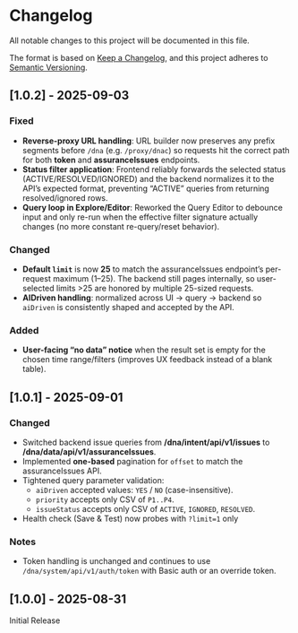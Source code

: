# Changelog

All notable changes to this project will be documented in this file.

The format is based on [Keep a Changelog](https://keepachangelog.com/en/1.0.0/),
and this project adheres to [Semantic Versioning](https://semver.org/).

## [1.0.2] - 2025-09-03

### Fixed
- **Reverse-proxy URL handling**: URL builder now preserves any prefix segments before `/dna` (e.g. `/proxy/dnac`) so requests hit the correct path for both **token** and **assuranceIssues** endpoints.
- **Status filter application**: Frontend reliably forwards the selected status (ACTIVE/RESOLVED/IGNORED) and the backend normalizes it to the API’s expected format, preventing “ACTIVE” queries from returning resolved/ignored rows.
- **Query loop in Explore/Editor**: Reworked the Query Editor to debounce input and only re-run when the effective filter signature actually changes (no more constant re-query/reset behavior).

### Changed
- **Default `limit`** is now **25** to match the assuranceIssues endpoint’s per-request maximum (1–25). The backend still pages internally, so user-selected limits >25 are honored by multiple 25-sized requests.
- **AIDriven handling**: normalized across UI → query → backend so `aiDriven` is consistently shaped and accepted by the API.

### Added
- **User-facing “no data” notice** when the result set is empty for the chosen time range/filters (improves UX feedback instead of a blank table).

## [1.0.1] - 2025-09-01

### Changed
- Switched backend issue queries from **/dna/intent/api/v1/issues** to **/dna/data/api/v1/assuranceIssues**.
- Implemented **one-based** pagination for `offset` to match the assuranceIssues API.
- Tightened query parameter validation:
  - `aiDriven` accepted values: `YES` / `NO` (case-insensitive).
  - `priority` accepts only CSV of `P1..P4`.
  - `issueStatus` accepts only CSV of `ACTIVE`, `IGNORED`, `RESOLVED`.
- Health check (Save & Test) now probes with `?limit=1` only

### Notes
- Token handling is unchanged and continues to use `/dna/system/api/v1/auth/token` with Basic auth or an override token.

## [1.0.0] - 2025-08-31
Initial Release